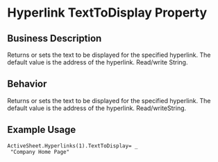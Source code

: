 # Hyperlink TextToDisplay Property

## Business Description
Returns or sets the text to be displayed for the specified hyperlink. The default value is the address of the hyperlink. Read/write String.

## Behavior
Returns or sets the text to be displayed for the specified hyperlink. The default value is the address of the hyperlink. Read/writeString.

## Example Usage
```vba
ActiveSheet.Hyperlinks(1).TextToDisplay= _ 
 "Company Home Page"
```